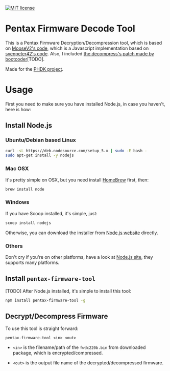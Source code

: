 [![MIT license](http://img.shields.io/badge/license-GPL--2.0-brightgreen.svg)](http://opensource.org/licenses/GPL-2.0)

Pentax Firmware Decode Tool
===============================

This is a Pentax Firmware Decryption/Decompression tool, which is based on [MooseV2's code](https://github.com/MooseV2/pfwtool_html), which is a Javascript implementation based on [svenpeter42's code](https://github.com/svenpeter42/pfwtool). Also, I included [the decompress's patch made by bootcoder](http://www.pentaxforums.com/forums/6-pentax-dslr-discussion/250555-resurrecting-pentax-firmware-hacking-36.html#post3395067)[TODO].

Made for the [PHDK project](http://www.pentaxforums.com/forums/6-pentax-dslr-discussion/250555-resurrecting-pentax-firmware-hacking.html).

Usage
=======

First you need to make sure you have installed Node.js, in case you haven't, here is how:

Install Node.js
----------------

### Ubuntu/Debian based Linux

```bash
curl -sL https://deb.nodesource.com/setup_5.x | sudo -E bash -
sudo apt-get install -y nodejs
```

### Mac OSX

It's pretty simple on OSX, but you need install [HomeBrew](http://brew.sh/) first, then:

```bash
brew install node
```

### Windows

If you have Scoop installed, it's simple, just:

```bash
scoop install nodejs
```

Otherwise, you can download the installer from [Node.js website](https://nodejs.org/en/#download) directly.

### Others

Don't cry if you're on other platforms, have a look at [Node.js site](https://nodejs.org/en/download/package-manager/), they supports many platforms.

Install `pentax-firmware-tool`
---------

[TODO]
After Node.js installed, it's simple to install this tool:

```bash
npm install pentax-firmware-tool -g
```

Decrypt/Decompress Firmware
-----------------------------

To use this tool is straight forward:

```
pentax-firmware-tool <in> <out>
```

 * `<in>` is the filename/path of the `fwdc220b.bin` from downloaded package, which is encrypted/compressed.

 * `<out>` is the output file name of the decrypted/decompressed firmware.
